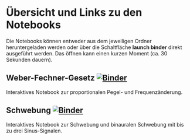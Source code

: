 # Übersicht und Links zu den Notebooks
Die Notebooks können entweder aus dem jeweiligen Ordner heruntergeladen werden oder über die Schaltfläche **launch binder** direkt ausgeführt werden. Das öffnen kann einen kurzen Moment (ca. 30 Sekunden dauern).

## Weber-Fechner-Gesetz [![Binder](https://mybinder.org/badge_logo.svg)](https://mybinder.org/v2/gh/LukasWuenschelTUBS/TechnischeAkustikUebungJupyterNotebooks/master?urlpath=%2Fdoc%2Ftree%2FJupyterNotebooks%2FTA_Weber-Fechner-Gesetz.ipynb)
Interaktives Notebook zur proportionalen Pegel- und Frequenzänderung.

## Schwebung [![Binder](https://mybinder.org/badge_logo.svg)](https://mybinder.org/v2/gh/LukasWuenschelTUBS/TechnischeAkustikUebungJupyterNotebooks/master?urlpath=%2Fdoc%2Ftree%2FJupyterNotebooks%2FTA_Schwebung.ipynb)
Interaktives Notebook zur Schwebung und binauralen Schwebung mit bis zu drei Sinus-Signalen.






